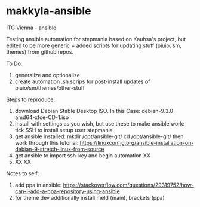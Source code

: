 # makkyla-ansible
ITG Vienna - ansible

Testing ansible automation for stepmania based on Kauhsa's project, but edited to be more generic + added scripts for updating stuff (piuio, sm, themes) from github repos.

To Do:
1) generalize and optionalize
2) create automation .sh scrips for post-install updates of piuio/sm/themes/other-stuff

Steps to reproduce:
1) download Debian Stable Desktop ISO. In this Case: debian-9.3.0-amd64-xfce-CD-1.iso
2) install with settings as you wish, but use these to make ansible work:
    tick SSH to install
    setup user stepmania
3) get ansible installed:
    mkdir /opt/ansible-git/
    cd /opt/ansible-git/
    then work through this tutorial: https://linuxconfig.org/ansible-installation-on-debian-9-stretch-linux-from-source
4) get ansible to import ssh-key and begin automation
    XX
5) XX
    XX

Notes to self:
1) add ppa in ansible: https://stackoverflow.com/questions/29319752/how-can-i-add-a-ppa-repository-using-ansible
2) for theme dev additionally install meld (main), brackets (ppa)


